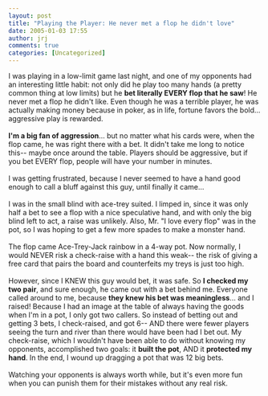 ```yaml
---
layout: post
title: "Playing the Player: He never met a flop he didn't love"
date: 2005-01-03 17:55
author: jrj
comments: true
categories: [Uncategorized]
---
```

I was playing in a low-limit game last night, and one of my opponents had an interesting little habit: not only did he play too many hands (a pretty common thing at low limits) but he **bet literally EVERY flop that he saw**! He never met a flop he didn't like. Even though he was a terrible player, he was actually making money because in poker, as in life, fortune favors the bold... aggressive play is rewarded.<br /><br />**I'm a big fan of aggression**... but no matter what his cards were, when the flop came, he was right there with a bet. It didn't take me long to notice this-- maybe once around the table. Players should be aggressive, but if you bet EVERY flop, people will have your number in minutes.<br /><br />I was getting frustrated, because I never seemed to have a hand good enough to call a bluff against this guy, until finally it came...<br /><br />I was in the small blind with ace-trey suited. I limped in, since it was only half a bet to see a flop with a nice speculative hand, and with only the big blind left to act, a raise was unlikely. Also, Mr. "I love every flop" was in the pot, so I was hoping to get a few more spades to make a monster hand.<br /><br />The flop came Ace-Trey-Jack rainbow in a 4-way pot. Now normally, I would NEVER risk a check-raise with a hand this weak-- the risk of giving a free card that pairs the board and counterfeits my treys is just too high.<br /><br />However, since I KNEW this guy would bet, it was safe. So **I checked my two pair**, and sure enough, he came out with a bet behind me. Everyone called around to me, because **they knew his bet was meaningless**... and I raised! Because I had an image at the table of always having the goods when I'm in a pot, I only got two callers. So instead of betting out and getting 3 bets, I check-raised, and got 6-- AND there were fewer players seeing the turn and river than there would have been had I bet out. My check-raise, which I wouldn't have been able to do without knowing my opponents, accomplished two goals: it **built the pot**, AND it **protected my hand**. In the end, I wound up dragging a pot that was 12 big bets.<br /><br />Watching your opponents is always worth while, but it's even more fun when you can punish them for their mistakes without any real risk.
